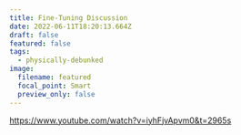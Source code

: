 ```yaml
---
title: Fine-Tuning Discussion
date: 2022-06-11T18:20:13.664Z
draft: false
featured: false
tags:
  - physically-debunked
image:
  filename: featured
  focal_point: Smart
  preview_only: false
---
```

https://www.youtube.com/watch?v=iyhFjvApvm0&t=2965s